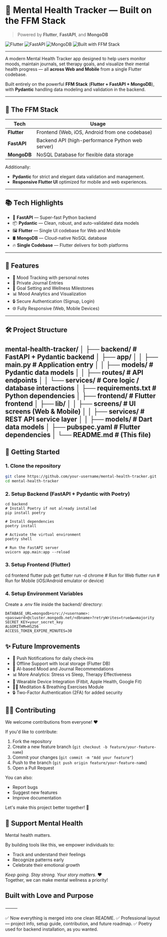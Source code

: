 # 🧠 Mental Health Tracker — Built on the **FFM Stack**

> Powered by **Flutter**, **FastAPI**, and **MongoDB**

![Flutter](https://img.shields.io/badge/Flutter-Web%20%26%20Mobile-blue)
![FastAPI](https://img.shields.io/badge/FastAPI-Python-green)
![MongoDB](https://img.shields.io/badge/MongoDB-Database-lightgreen)
![Built with FFM Stack](https://img.shields.io/badge/FFM%20Stack-Flutter%20%7C%20FastAPI%20%7C%20MongoDB-ff69b4)

---

A modern Mental Health Tracker app designed to help users monitor moods, maintain journals, set therapy goals, and visualize their mental health progress — all **across Web and Mobile** from a single Flutter codebase.

Built entirely on the powerful **FFM Stack** (**Flutter + FastAPI + MongoDB**), with **Pydantic** handling data modeling and validation in the backend.

---

## 🌟 The FFM Stack

| Tech          | Usage                                          |
| ------------- | ---------------------------------------------- |
| **Flutter**   | Frontend (Web, iOS, Android from one codebase) |
| **FastAPI**   | Backend API (high-performance Python web server) |
| **MongoDB**   | NoSQL Database for flexible data storage |

Additionally:
- **Pydantic** for strict and elegant data validation and management.
- **Responsive Flutter UI** optimized for mobile and web experiences.

---

## 📚 Tech Highlights

- 🚀 **FastAPI** — Super-fast Python backend
- 📦 **Pydantic** — Clean, robust, and auto-validated data models
- 🖼️ **Flutter** — Single UI codebase for Web and Mobile
- 🛢️ **MongoDB** — Cloud-native NoSQL database
- 🔥 **Single Codebase** — Flutter delivers for both platforms

---

## 🚀 Features

- 📝 Mood Tracking with personal notes
- 📔 Private Journal Entries
- 🎯 Goal Setting and Wellness Milestones
- 📊 Mood Analytics and Visualization
- 🔒 Secure Authentication (Signup, Login)
- 🌐 Fully Responsive (Web, Mobile Devices)

---

## 🛠️ Project Structure

mental-health-tracker/
│
├── backend/             # FastAPI + Pydantic backend
│   ├── app/
│   │   ├── main.py       # Application entry
│   │   ├── models/       # Pydantic data models
│   │   ├── routes/       # API endpoints
│   │   └── services/     # Core logic / database interactions
│   ├── requirements.txt  # Python dependencies
│
├── frontend/            # Flutter frontend
│   ├── lib/
│   │   ├── screens/      # UI screens (Web & Mobile)
│   │   ├── services/     # REST API service layer
│   │   ├── models/       # Dart data models
│   ├── pubspec.yaml      # Flutter dependencies
│
└── README.md             # (This file)
---

## 🧩 Getting Started

### 1. Clone the repository
```bash
git clone https://github.com/your-username/mental-health-tracker.git
cd mental-health-tracker
```

### 2. Setup Backend (FastAPI + Pydantic with Poetry)
```
cd backend
# Install Poetry if not already installed
pip install poetry

# Install dependencies
poetry install

# Activate the virtual environment
poetry shell

# Run the FastAPI server
uvicorn app.main:app --reload
```

### 3. Setup Frontend (Flutter)
cd frontend
flutter pub get
flutter run -d chrome   # Run for Web
flutter run             # Run for Mobile (iOS/Android emulator or device)

### 4. Setup Environment Variables
Create a .env file inside the backend/ directory:
```env
DATABASE_URL=mongodb+srv://<username>:<password>@cluster.mongodb.net/<dbname>?retryWrites=true&w=majority
SECRET_KEY=your_secret_key
ALGORITHM=HS256
ACCESS_TOKEN_EXPIRE_MINUTES=30
```


## ✨ Future Improvements

- 🔔 Push Notifications for daily check-ins
- 📴 Offline Support with local storage (Flutter DB)
- 🤖 AI-based Mood and Journal Recommendations
- 📊 More Analytics: Stress vs Sleep, Therapy Effectiveness
- 📱 Wearable Device Integration (Fitbit, Apple Health, Google Fit)
- 🧘‍♂️ Meditation & Breathing Exercises Module
- 🔒 Two-Factor Authentication (2FA) for added security

## 🧑‍💻 Contributing

We welcome contributions from everyone! ❤️

If you'd like to contribute:

1. Fork the repository
2. Create a new feature branch (`git checkout -b feature/your-feature-name`)
3. Commit your changes (`git commit -m "Add your feature"`)
4. Push to the branch (`git push origin feature/your-feature-name`)
5. Open a Pull Request

You can also:
- Report bugs
- Suggest new features
- Improve documentation

Let's make this project better together! 🚀

## 🌈 Support Mental Health

Mental health matters.

By building tools like this, we empower individuals to:

- Track and understand their feelings
- Recognize patterns early
- Celebrate their emotional growth

_Keep going. Stay strong. Your story matters._ ❤️  
Together, we can make mental wellness a priority!

## Built with Love and Purpose

⸻

✅ Now everything is merged into one clean README.
✅ Professional layout — project info, setup guide, contribution, and future roadmap.
✅ Poetry used for backend installation, as you wanted.

